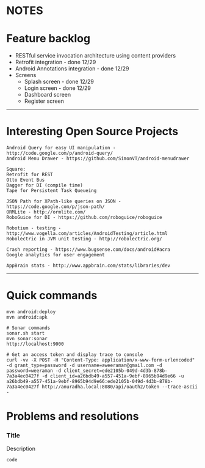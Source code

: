 NOTES
=====

# Feature backlog
* RESTful service invocation architecture using content providers
* Retrofit integration - done 12/29
* Android Annotations integration - done 12/29
* Screens
  * Splash screen - done 12/29
  * Login screen - done 12/29
  * Dashboard screen
  * Register screen


---

# Interesting Open Source Projects
```
Android Query for easy UI manipulation - http://code.google.com/p/android-query/
Android Menu Drawer - https://github.com/SimonVT/android-menudrawer

Square:
Retrofit for REST
Otto Event Bus
Dagger for DI (compile time)
Tape for Persistent Task Queueing

JSON Path for XPath-like queries on JSON - https://code.google.com/p/json-path/
ORMLite - http://ormlite.com/
RoboGuice for DI - https://github.com/roboguice/roboguice

Robotium - testing - http://www.vogella.com/articles/AndroidTesting/article.html
Robolectric in JVM unit testing - http://robolectric.org/

Crash reporting - https://www.bugsense.com/docs/android#acra
Google analytics for user engagement

AppBrain stats - http://www.appbrain.com/stats/libraries/dev
```


---

# Quick commands

```
mvn android:deploy
mvn android:apk

# Sonar commands
sonar.sh start
mvn sonar:sonar
http://localhost:9000

# Get an access token and display trace to console
curl -vv -X POST -H "Content-Type: application/x-www-form-urlencoded" -d grant_type=password -d username=aweeraman@gmail.com -d password=weeraman -d client_secret=ede2105b-049d-4d3b-878b-7a3a4ec0427f -d client_id=a26bdb49-a557-451a-9ebf-8965b94d9e66 -u a26bdb49-a557-451a-9ebf-8965b94d9e66:ede2105b-049d-4d3b-878b-7a3a4ec0427f http://anuradha.local:8080/api/oauth2/token --trace-ascii -
```

# Problems and resolutions

### Title
Description
```
code
```
